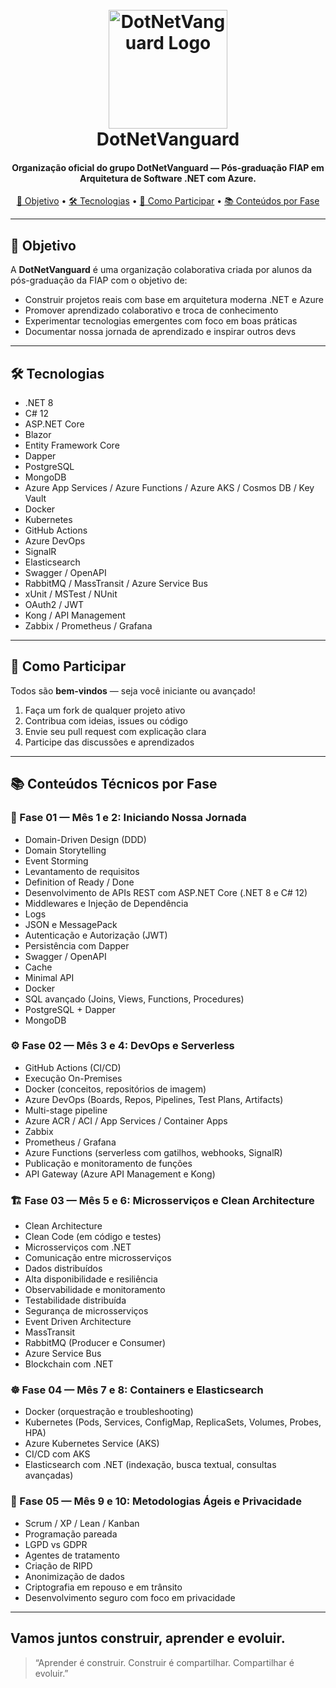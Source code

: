 <h1 align="center">
  <br>
  <img src="https://github.com/user-attachments/assets/1dcb2f51-d723-4c2d-adc6-dc9ee0ad1198" alt="DotNetVanguard Logo" width="190">
  <br>
  DotNetVanguard
  <br>
</h1> 
 
<h4 align="center"> 
Organização oficial do grupo DotNetVanguard — Pós-graduação FIAP em Arquitetura de Software .NET com Azure.
</h4>

<p align="center">
  <a href="#objetivo">🎯 Objetivo</a> •
  <a href="#tecnologias">🛠 Tecnologias</a> •
  <a href="#como-participar">🤝 Como Participar</a> •
  <a href="#conteúdos-técnicos-por-fase">📚 Conteúdos por Fase</a>
</p>

---

## 🎯 Objetivo

A **DotNetVanguard** é uma organização colaborativa criada por alunos da pós-graduação da FIAP com o objetivo de:

- Construir projetos reais com base em arquitetura moderna .NET e Azure
- Promover aprendizado colaborativo e troca de conhecimento
- Experimentar tecnologias emergentes com foco em boas práticas
- Documentar nossa jornada de aprendizado e inspirar outros devs

---

## 🛠 Tecnologias

- .NET 8
- C# 12
- ASP.NET Core
- Blazor
- Entity Framework Core
- Dapper
- PostgreSQL
- MongoDB
- Azure App Services / Azure Functions / Azure AKS / Cosmos DB / Key Vault
- Docker
- Kubernetes
- GitHub Actions
- Azure DevOps
- SignalR
- Elasticsearch
- Swagger / OpenAPI
- RabbitMQ / MassTransit / Azure Service Bus
- xUnit / MSTest / NUnit
- OAuth2 / JWT
- Kong / API Management
- Zabbix / Prometheus / Grafana

---

## 🤝 Como Participar

Todos são **bem-vindos** — seja você iniciante ou avançado!

1. Faça um fork de qualquer projeto ativo
2. Contribua com ideias, issues ou código
3. Envie seu pull request com explicação clara
4. Participe das discussões e aprendizados

---

## 📚 Conteúdos Técnicos por Fase

### 🧠 Fase 01 — Mês 1 e 2: Iniciando Nossa Jornada

- Domain-Driven Design (DDD)
- Domain Storytelling
- Event Storming
- Levantamento de requisitos
- Definition of Ready / Done
- Desenvolvimento de APIs REST com ASP.NET Core (.NET 8 e C# 12)
- Middlewares e Injeção de Dependência
- Logs
- JSON e MessagePack
- Autenticação e Autorização (JWT)
- Persistência com Dapper
- Swagger / OpenAPI
- Cache
- Minimal API
- Docker
- SQL avançado (Joins, Views, Functions, Procedures)
- PostgreSQL + Dapper
- MongoDB

### ⚙️ Fase 02 — Mês 3 e 4: DevOps e Serverless

- GitHub Actions (CI/CD)
- Execução On-Premises
- Docker (conceitos, repositórios de imagem)
- Azure DevOps (Boards, Repos, Pipelines, Test Plans, Artifacts)
- Multi-stage pipeline
- Azure ACR / ACI / App Services / Container Apps
- Zabbix
- Prometheus / Grafana
- Azure Functions (serverless com gatilhos, webhooks, SignalR)
- Publicação e monitoramento de funções
- API Gateway (Azure API Management e Kong)

### 🏗️ Fase 03 — Mês 5 e 6: Microsserviços e Clean Architecture

- Clean Architecture
- Clean Code (em código e testes)
- Microsserviços com .NET
- Comunicação entre microsserviços
- Dados distribuídos
- Alta disponibilidade e resiliência
- Observabilidade e monitoramento
- Testabilidade distribuída
- Segurança de microsserviços
- Event Driven Architecture
- MassTransit
- RabbitMQ (Producer e Consumer)
- Azure Service Bus
- Blockchain com .NET

### ☸️ Fase 04 — Mês 7 e 8: Containers e Elasticsearch

- Docker (orquestração e troubleshooting)
- Kubernetes (Pods, Services, ConfigMap, ReplicaSets, Volumes, Probes, HPA)
- Azure Kubernetes Service (AKS)
- CI/CD com AKS
- Elasticsearch com .NET (indexação, busca textual, consultas avançadas)

### 🔐 Fase 05 — Mês 9 e 10: Metodologias Ágeis e Privacidade

- Scrum / XP / Lean / Kanban
- Programação pareada
- LGPD vs GDPR
- Agentes de tratamento
- Criação de RIPD
- Anonimização de dados
- Criptografia em repouso e em trânsito
- Desenvolvimento seguro com foco em privacidade

---

##  Vamos juntos construir, aprender e evoluir.

> “Aprender é construir. Construir é compartilhar. Compartilhar é evoluir.”

